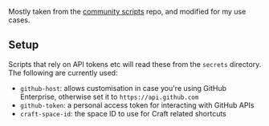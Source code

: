 Mostly taken from the [community scripts](https://github.com/raycast/script-commands) repo, and modified for my use cases.

## Setup

Scripts that rely on API tokens etc will read these from the `secrets` directory. The following are currently used:

* `github-host`: allows customisation in case you're using GitHub Enterprise, otherwise set it to `https://api.github.com`
* `github-token`: a personal access token for interacting with GitHub APIs
* `craft-space-id`: the space ID to use for Craft related shortcuts
